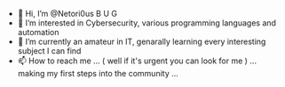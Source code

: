 - 👋 Hi, I’m @Netori0us B U G
- 👀 I’m interested in Cybersecurity, various programming languages and automation  
- 🌱 I’m currently an amateur in IT, genarally learning every interesting subject I can find
- 📫 How to reach me ... ( well if it's urgent you can look for me )
... making my first steps into the community ...

